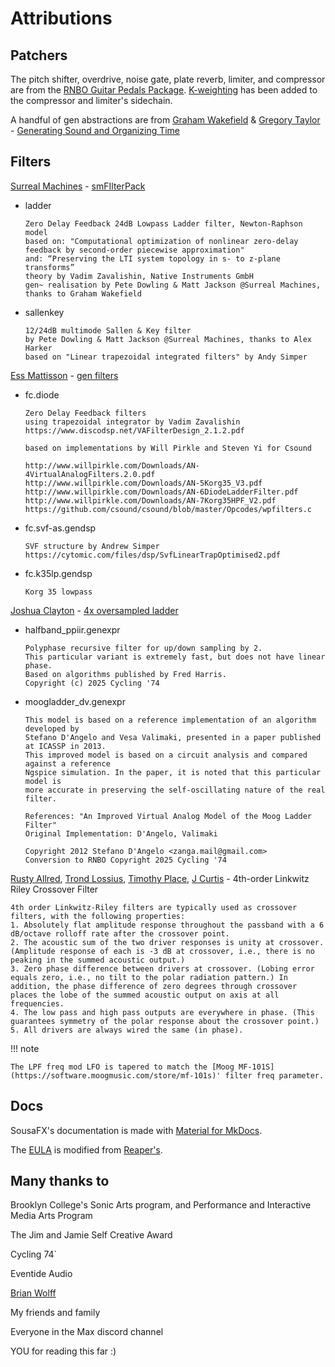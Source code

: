 # Attributions

## Patchers

The pitch shifter, overdrive, noise gate, plate reverb, limiter, and compressor are from the [RNBO Guitar Pedals Package](https://cycling74.com/products/rnbo-guitar-pedals). [K-weighting](https://www.itu.int/dms_pubrec/itu-r/rec/bs/R-REC-BS.1770-5-202311-I!!PDF-E.pdf) has been added to the compressor and limiter's sidechain.

A handful of gen abstractions are from [Graham Wakefield](https://github.com/grrrwaaa) & [Gregory Taylor](https://cycling74.com/articles/an-interview-with-gregory-taylor) - [Generating Sound and Organizing Time](https://cycling74.com/books/go)

## Filters

[Surreal Machines](https://www.surrealmachines.com/) - [smFIlterPack](https://cycling74.com/articles/an-interview-with-surreal-machines)

- ladder

	```
	Zero Delay Feedback 24dB Lowpass Ladder filter, Newton-Raphson model
	based on: "Computational optimization of nonlinear zero-delay feedback by second-order piecewise approximation"
	and: “Preserving the LTI system topology in s- to z-plane transforms”
	theory by Vadim Zavalishin, Native Instruments GmbH
	gen~ realisation by Pete Dowling & Matt Jackson @Surreal Machines, thanks to Graham Wakefield
	```

- sallenkey

	```
	12/24dB multimode Sallen & Key filter
	by Pete Dowling & Matt Jackson @Surreal Machines, thanks to Alex Harker
	based on "Linear trapezoidal integrated filters" by Andy Simper
	```

[Ess Mattisson](https://fors.fm/) - [gen filters](https://github.com/ess-m/gen-filters)

- fc.diode

	```
	Zero Delay Feedback filters
 	using trapezoidal integrator by Vadim Zavalishin
 	https://www.discodsp.net/VAFilterDesign_2.1.2.pdf
	
 	based on implementations by Will Pirkle and Steven Yi for Csound
 	
 	http://www.willpirkle.com/Downloads/AN-4VirtualAnalogFilters.2.0.pdf
 	http://www.willpirkle.com/Downloads/AN-5Korg35_V3.pdf
 	http://www.willpirkle.com/Downloads/AN-6DiodeLadderFilter.pdf
 	http://www.willpirkle.com/Downloads/AN-7Korg35HPF_V2.pdf
 	https://github.com/csound/csound/blob/master/Opcodes/wpfilters.c
 	```

- fc.svf-as.gendsp

	```
	SVF structure by Andrew Simper
 	https://cytomic.com/files/dsp/SvfLinearTrapOptimised2.pdf
 	```

- fc.k35lp.gendsp

	```
	Korg 35 lowpass
	```

[Joshua Clayton](https://www.youtube.com/watch?v=H06YfIkDOQQ) - [4x oversampled ladder](https://discord.com/channels/289378508247924738/289379241345155073/1403631842346799216)

- halfband_ppiir.genexpr

	```
	Polyphase recursive filter for up/down sampling by 2.
    This particular variant is extremely fast, but does not have linear phase.
    Based on algorithms published by Fred Harris.
    Copyright (c) 2025 Cycling '74
    ```

- moogladder_dv.genexpr

    ```
    This model is based on a reference implementation of an algorithm developed by
	Stefano D'Angelo and Vesa Valimaki, presented in a paper published at ICASSP in 2013.
	This improved model is based on a circuit analysis and compared against a reference
	Ngspice simulation. In the paper, it is noted that this particular model is
	more accurate in preserving the self-oscillating nature of the real filter.
	
	References: "An Improved Virtual Analog Model of the Moog Ladder Filter"
	Original Implementation: D'Angelo, Valimaki
	
	Copyright 2012 Stefano D'Angelo <zanga.mail@gmail.com>
	Conversion to RNBO Copyright 2025 Cycling '74 
	```

[Rusty Allred](https://web.archive.org/web/20071003115434/http://www.planetanalog.com/article/printableArticle.jhtml?articleID=12802683), [Trond Lossius](https://github.com/jamoma/JamomaCore/blob/master/DSP/extensions/FilterLib/source/TTLowpassLinkwitzRiley4.cpp), [Timothy Place](https://cycling74.com/tutorials/crossover-filter-design-video-tutorial), [J Curtis](https://cycling74.com/tutorials/crossover-filter-design-video-tutorial#reply-5e4377db8a6f416613deaf7c) -  4th-order Linkwitz Riley Crossover Filter

 	4th order Linkwitz-Riley filters are typically used as crossover filters, with the following properties:
 	1. Absolutely flat amplitude response throughout the passband with a 6 dB/octave rolloff rate after the crossover point.
 	2. The acoustic sum of the two driver responses is unity at crossover. (Amplitude response of each is -3 dB at crossover, i.e., there is no peaking in the summed acoustic output.)
 	3. Zero phase difference between drivers at crossover. (Lobing error equals zero, i.e., no tilt to the polar radiation pattern.) In addition, the phase difference of zero degrees through crossover places the lobe of the summed acoustic output on axis at all frequencies.
 	4. The low pass and high pass outputs are everywhere in phase. (This guarantees symmetry of the polar response about the crossover point.)
 	5. All drivers are always wired the same (in phase). 


!!! note

	The LPF freq mod LFO is tapered to match the [Moog MF-101S](https://software.moogmusic.com/store/mf-101s)' filter freq parameter. 

## Docs

SousaFX's documentation is made with [Material for MkDocs](https://squidfunk.github.io/mkdocs-material/).

The [EULA](eula.md) is modified from [Reaper's](https://www.reaper.fm/).

## Many thanks to

Brooklyn College's Sonic Arts program, and Performance and Interactive Media Arts Program

The Jim and Jamie Self Creative Award

Cycling 74`

Eventide Audio

[Brian Wolff](https://www.youtube.com/watch?v=f7TNKVm4E20)

My friends and family

Everyone in the Max discord channel

YOU for reading this far :)
